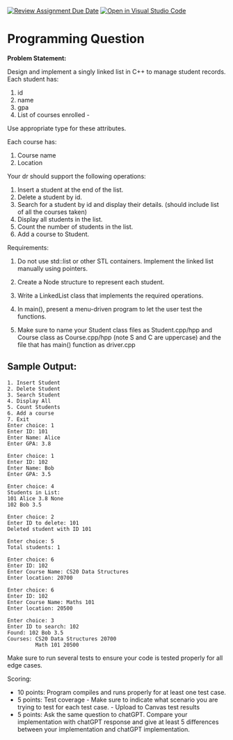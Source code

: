 [![Review Assignment Due Date](https://classroom.github.com/assets/deadline-readme-button-22041afd0340ce965d47ae6ef1cefeee28c7c493a6346c4f15d667ab976d596c.svg)](https://classroom.github.com/a/fxtoqfZ_)
[![Open in Visual Studio Code](https://classroom.github.com/assets/open-in-vscode-2e0aaae1b6195c2367325f4f02e2d04e9abb55f0b24a779b69b11b9e10269abc.svg)](https://classroom.github.com/online_ide?assignment_repo_id=20567710&assignment_repo_type=AssignmentRepo)
# Programming Question


**Problem Statement:**

Design and implement a singly linked list in C++ to manage student records. 
Each student has:
  1. id
  2. name
  3. gpa
  4. List of courses enrolled - 

Use appropriate type for these attributes. 

Each course has:
  1. Course name
  2. Location
     
Your dr should support the following operations:
  1. Insert a student at the end of the list.
  2. Delete a student by id.
  3. Search for a student by id and display their details. (should include list of all the courses taken)
  4. Display all students in the list.
  5. Count the number of students in the list.
  6. Add a course to Student.
     
Requirements:
  1. Do not use std::list or other STL containers. Implement the linked list manually using pointers.

  2. Create a Node structure to represent each student.
  
  3. Write a LinkedList class that implements the required operations.
  
  4. In main(), present a menu-driven program to let the user test the functions.
  5. Make sure to name your Student class files as Student.cpp/hpp and Course class as Course.cpp/hpp (note S and C are uppercase) and the file that has main() function as driver.cpp

  ## Sample Output:
  ```
1. Insert Student
2. Delete Student
3. Search Student
4. Display All
5. Count Students
6. Add a course
7. Exit
Enter choice: 1
Enter ID: 101
Enter Name: Alice
Enter GPA: 3.8

Enter choice: 1
Enter ID: 102
Enter Name: Bob
Enter GPA: 3.5

Enter choice: 4
Students in List:
101 Alice 3.8 None
102 Bob 3.5

Enter choice: 2
Enter ID to delete: 101
Deleted student with ID 101

Enter choice: 5
Total students: 1

Enter choice: 6
Enter ID: 102
Enter Course Name: CS20 Data Structures
Enter location: 20700

Enter choice: 6
Enter ID: 102
Enter Course Name: Maths 101
Enter location: 20500

Enter choice: 3
Enter ID to search: 102
Found: 102 Bob 3.5
  Courses: CS20 Data Structures 20700
           Math 101 20500 
  ```
Make sure to run several tests to ensure your code is tested properly for all edge cases.

Scoring:
  - 10 points: Program compiles and runs properly for at least one test case. 
  - 5 points: Test coverage - Make sure to indicate what scenario you are trying to test for each test case. - Upload to Canvas test results
  - 5 points: Ask the same question to chatGPT. Compare your implementation with chatGPT response and give at least 5 differences between your implementation and chatGPT implementation. 
